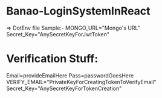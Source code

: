 ﻿# Banao-LoginSystemInReact
=> DotEnv file Sample:-
MONGO_URL="Mongo's URL"
Secret_Key="AnySecretKeyForJwtToken"

# Verification Stuff:
Email=provideEmailHere
Pass=passwordGoesHere
VERIFY_EMAIL="PrivateKeyForCreatingTokenToVerifyEmail"
Secret_Key="AnySecretKeyForTokenCreation" 
